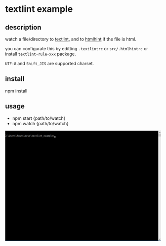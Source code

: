 # textlint example

## description
watch a file/directory to [textlint](https://github.com/textlint/textlint), and to [htmlhint](https://github.com/yaniswang/HTMLHint) if the file is html.

you can configurate this by editting `.textlintrc` or `src/.htmlhintrc` or install `textlint-rule-xxx` package.

`UTF-8` and `Shift_JIS` are supported charset.

## install
npm install

## usage
- npm start {path/to/watch}
- npm watch {path/to/watch}

![screen](https://raw.githubusercontent.com/fourside/textlint_example/master/screen.gif "screen")

